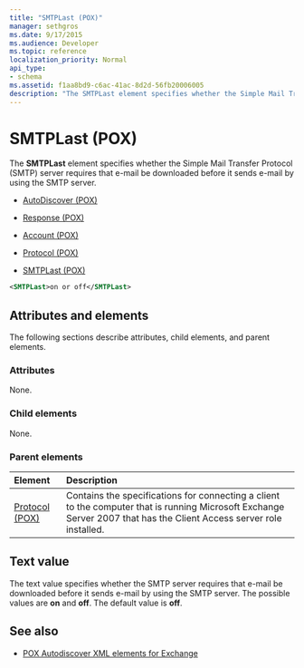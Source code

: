```yaml
---
title: "SMTPLast (POX)"
manager: sethgros
ms.date: 9/17/2015
ms.audience: Developer
ms.topic: reference
localization_priority: Normal
api_type:
- schema
ms.assetid: f1aa8bd9-c6ac-41ac-8d2d-56fb20006005
description: "The SMTPLast element specifies whether the Simple Mail Transfer Protocol (SMTP) server requires that e-mail be downloaded before it sends e-mail by using the SMTP server."
---
```


# SMTPLast (POX)

The **SMTPLast** element specifies whether the Simple Mail Transfer Protocol (SMTP) server requires that e-mail be downloaded before it sends e-mail by using the SMTP server. 
  
- [AutoDiscover (POX)](autodiscover-pox.md)
  
- [Response (POX)](response-pox.md)
  
- [Account (POX)](account-pox.md)
  
- [Protocol (POX)](protocol-pox.md)
  
- [SMTPLast (POX)](smtplast-pox.md)
  
```xml
<SMTPLast>on or off</SMTPLast>
```

## Attributes and elements

The following sections describe attributes, child elements, and parent elements.
  
### Attributes

None.
  
### Child elements

None.
  
### Parent elements

|**Element**|**Description**|
|:-----|:-----|
|[Protocol (POX)](protocol-pox.md) <br/> |Contains the specifications for connecting a client to the computer that is running Microsoft Exchange Server 2007 that has the Client Access server role installed.  <br/> |
   
## Text value

The text value specifies whether the SMTP server requires that e-mail be downloaded before it sends e-mail by using the SMTP server. The possible values are **on** and **off**. The default value is **off**.
  
## See also

- [POX Autodiscover XML elements for Exchange](pox-autodiscover-xml-elements-for-exchange.md)

